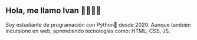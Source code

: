 ## Hola, me llamo Ivan 👦🏻👋🏻

Soy estudiante de programación con Python🐍 desde 2020. Aunque también incursione en web, aprendiendo tecnologías como: HTML, CSS, JS.
